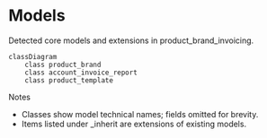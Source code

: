 # Models

Detected core models and extensions in product_brand_invoicing.

```mermaid
classDiagram
    class product_brand
    class account_invoice_report
    class product_template
```

Notes
- Classes show model technical names; fields omitted for brevity.
- Items listed under _inherit are extensions of existing models.

